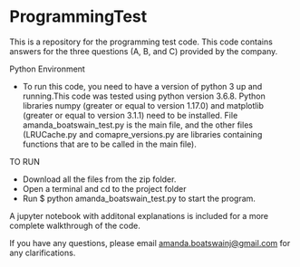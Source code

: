 # ProgrammingTest

This is a repository for the programming test code. This code contains answers for the three questions (A, B, and C) provided by the company.  

Python Environment
- To run this code, you need to have a version of python 3 up and running.This code was tested using python version 3.6.8. Python libraries numpy (greater or equal to version 1.17.0) and matplotlib (greater or equal to version 3.1.1) need to be installed. File amanda_boatswain_test.py is the main file, and the other files (LRUCache.py and comapre_versions.py are libraries containing functions that are to be called in the main file).   

TO RUN
- Download all the files from the zip folder.
- Open a terminal and cd to the project folder
- Run $ python amanda_boatswain_test.py to start the program. 

A jupyter notebook with additonal explanations is included for a more complete walkthrough of the code.

If you have any questions, please email amanda.boatswainj@gmail.com for any clarifications. 

